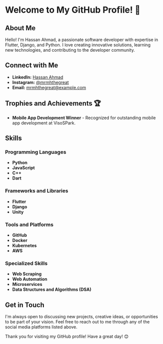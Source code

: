 # Welcome to My GitHub Profile! 👋

## About Me

Hello! I'm Hassan Ahmad, a passionate software developer with expertise in Flutter, Django, and Python. I love creating innovative solutions, learning new technologies, and contributing to the developer community. 

## Connect with Me

- **LinkedIn:** [Hassan Ahmad](https://www.linkedin.com/in/hassaan-ahmad-1678b5218/)
- **Instagram:** [@mrmhthegreat](https://www.instagram.com/mrmhthegreat)
- **Email:** mrmhthegreat@example.com


## Trophies and Achievements 🏆

- **Mobile App Development Winner** - Recognized for outstanding mobile app development at VisoSPark.


## Skills

### Programming Languages

- **Python**
- **JavaScript**
- **C++**
- **Dart**

### Frameworks and Libraries

- **Flutter**
- **Django**
- **Unity**

### Tools and Platforms

- **GitHub**
- **Docker**
- **Kubernetes**
- **AWS**

### Specialized Skills

- **Web Scraping**
- **Web Automation**
- **Microservices**
- **Data Structures and Algorithms (DSA)**



## Get in Touch

I'm always open to discussing new projects, creative ideas, or opportunities to be part of your vision. Feel free to reach out to me through any of the social media platforms listed above.

Thank you for visiting my GitHub profile! Have a great day! 😊
